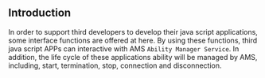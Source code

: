 ## Introduction
In order to support third developers to develop their java script applications, some interface functions are offered at here. By using these functions, third java script APPs can interactive with AMS `Ability Manager Service`. In addition, the life cycle of these applications ability will be managed by AMS, including, start, termination, stop, connection and disconnection.

